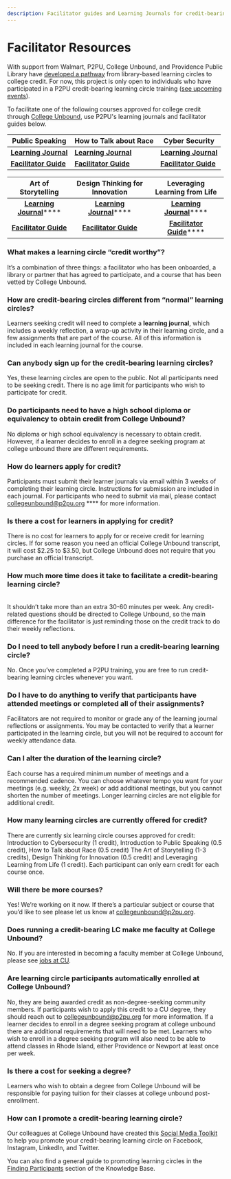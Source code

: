 ```yaml
---
description: Facilitator guides and Learning Journals for credit-bearing learning circles
---
```


# Facilitator Resources

With support from Walmart, P2PU, College Unbound, and Providence Public Library have [developed a pathway](https://info.p2pu.org/2021/07/21/bringing-college-credits-to-libraries-with-peer-led-learning-circles/) from library-based learning circles to college credit. For now, this project is only open to individuals who have participated in a P2PU credit-bearing learning circle training ([see upcoming events](https://www.p2pu.org/en/events/)).

To facilitate one of the following courses approved for college credit through [College Unbound](https://info.p2pu.org/2021/07/21/bringing-college-credits-to-libraries-with-peer-led-learning-circles/), use P2PU's learning journals and facilitator guides below.&#x20;

| Public Speaking                                                                                                   | How to Talk about Race                                                                                       | Cyber Security                                                                                                            |
| ----------------------------------------------------------------------------------------------------------------- | ------------------------------------------------------------------------------------------------------------ | ------------------------------------------------------------------------------------------------------------------------- |
| [**Learning Journal**](https://docs.google.com/document/d/1UGBtpmgN1eN9t\_VSDjsL6fwIOVuC3spVtIE5C-oBYfI/edit)     | [**Learning Journal**](https://docs.google.com/document/d/1bab9ZBgPzXZ6oG-797ha9SRpE-tP9H1qgrqrh3NDL88/edit) | [**Learning Journal**](https://docs.google.com/document/d/17WK9r2OZkePF6V0vCKbYd7cuHX6vyJLAWflPbi\_ic7Y/edit)             |
| [**Facilitator Guide**](https://docs.google.com/document/u/1/d/1Ee9qFinK6khLnabnZF7riY6sS39FHjn67bSP4PmVtHw/edit) | [**Facilitator Guide**](https://docs.google.com/document/d/1tiv1Y4ScGm4mVnJh4tUjCSzvCr44jaaI9\_fn5y36Hvk/)   | [**Facilitator Guide**](https://docs.google.com/document/d/1V0ouIfg7XvGZ2arI5WCRi24QUcLzcpofV7d8rclYWlY/edit?usp=sharing) |



|                                                         Art of Storytelling                                                        |                                                    Design Thinking for Innovation                                                   |                                                  Leveraging Learning from Life                                                 |
| :--------------------------------------------------------------------------------------------------------------------------------: | :---------------------------------------------------------------------------------------------------------------------------------: | :----------------------------------------------------------------------------------------------------------------------------: |
|    [**Learning Journal**](https://docs.google.com/document/d/1oE9Bf047T1PMfXGGpDylEj44G7vkByj8YhgkQULK-z8/edit?usp=sharing)****    |    [**Learning Journal**](https://docs.google.com/document/d/1LioHgfOC8IuNg\_7JgyOPzHPvw2-I9xYAahXb7yV2-W4/edit?usp=sharing)****    | [**Learning Journal**](https://docs.google.com/document/d/15D6dmGGE1vc\_X0mLLmGB3Gnf3vs9yXa2IOUJ7\_3xzGU/edit?usp=sharing)**** |
| ****[**Facilitator Guide**](https://docs.google.com/document/d/10SOAK7Ix6OgjT8fcIlWInew\_phDn-RlGEUaKfZvqF9o/edit?usp=sharing)**** | ****[**Facilitator Guide**](https://docs.google.com/document/d/16M7IlB83-isEZLq\_Gu1BXwgCMSWylT9Y7PFirgO\_1H8/edit?usp=sharing)**** |  [**Facilitator Guide**](https://docs.google.com/document/d/13KvnnifqmT7pUNR4hekJd0fPyc7nEkUWBILQdkoxfG0/edit?usp=sharing)**** |



### **What makes a learning circle “credit worthy”?**

It’s a combination of three things: a facilitator who has been onboarded, a library or partner that has agreed to participate, and a course that has been vetted by College Unbound.

### **How are credit-bearing circles different from “normal” learning circles?**

Learners seeking credit will need to complete a **learning journal**, which includes a weekly reflection, a wrap-up activity in their learning circle, and a few assignments that are part of the course. All of this information is included in each learning journal for the course.

### **Can anybody sign up for the credit-bearing learning circles?**

Yes, these learning circles are open to the public. Not all participants need to be seeking credit. There is no age limit for participants who wish to participate for credit.

### **Do participants need to have a high school diploma or equivalency to obtain credit from College Unbound?**

No diploma or high school equivalency is necessary to obtain credit. However, if a learner decides to enroll in a degree seeking program at college unbound there are different requirements.

### **How do learners apply for credit?**

Participants must submit their learner journals via email within 3 weeks of completing their learning circle. Instructions for submission are included in each journal. For participants who need to submit via mail, please contact [collegeunbound@p2pu.org](mailto:collegeunbound@p2pu.org) **** for more information.

### **Is there a cost for learners in applying for credit?**&#x20;

There is no cost for learners to apply for or receive credit for learning circles. If for some reason you need an official College Unbound transcript, it will cost $2.25 to $3.50, but College Unbound does not require that you purchase an official transcript.

### **How much more time does it take to facilitate a credit-bearing learning circle?**

\
It shouldn’t take more than an extra 30-60 minutes per week. Any credit-related questions should be directed to College Unbound, so the main difference for the facilitator is just reminding those on the credit track to do their weekly reflections.

### **Do I need to tell anybody before I run a credit-bearing learning circle?**&#x20;

No. Once you’ve completed a P2PU training, you are free to run credit-bearing learning circles whenever you want.

### **Do I have to do anything to verify that participants have attended meetings or completed all of their assignments?**&#x20;

Facilitators are not required to monitor or grade any of the learning journal reflections or assignments. You may be contacted to verify that a learner participated in the learning circle, but you will not be required to account for weekly attendance data.

### **Can I alter the duration of the learning circle?**

Each course has a required minimum number of meetings and a recommended cadence. You can choose whatever tempo you want for your meetings (e.g. weekly, 2x week) or add additional meetings, but you cannot shorten the number of meetings. Longer learning circles are not eligible for additional credit.

### **How many learning circles are currently offered for credit?**

There are currently six learning circle courses approved for credit: Introduction to Cybersecurity (1 credit), Introduction to Public Speaking (0.5 credit), How to Talk about Race (0.5 credit) The Art of Storytelling (1-3 credits), Design Thinking for Innovation (0.5 credit) and Leveraging Learning from Life (1 credit). Each participant can only earn credit for each course once.

### **Will there be more courses?**

Yes! We’re working on it now. If there’s a particular subject or course that you’d like to see please let us know at [collegeunbound@p2pu.org](mailto:collegeunbound@p2pu.org).

### **Does running a credit-bearing LC make me faculty at College Unbound?**

No. If you are interested in becoming a faculty member at College Unbound, please see [jobs at CU](https://www.collegeunbound.org/apps/pages/employmentopportunities).

### **Are learning circle participants automatically enrolled at College Unbound?**

No, they are being awarded credit as non-degree-seeking community members. If participants wish to apply this credit to a CU degree, they should reach out to [collegeunbound@p2pu.org](mailto:collegeunbound@p2pu.org) for more information. If a learner decides to enroll in a degree seeking program at college unbound there are additional requirements that will need to be met. Learners who wish to enroll in a degree seeking program will also need to be able to attend classes in Rhode Island, either Providence or Newport at least once per week.

### **Is there a cost for seeking a degree?**

Learners who wish to obtain a degree from College Unbound will be responsible for paying tuition for their classes at college unbound post-enrollment.

### How can I promote a credit-bearing learning circle?

Our colleagues at College Unbound have created this [Social Media Toolkit](https://docs.google.com/document/d/17CpqeGAvrvTIAy5Igz47-1nNPJAv71wS/edit?usp=sharing\&ouid=107799083520086158918\&rtpof=true\&sd=true) to help you promote your credit-bearing learning circle on Facebook, Instagram, LinkedIn, and Twitter.&#x20;

You can also find a general guide to promoting learning circles in the [Finding Participants](https://docs.p2pu.org/facilitation/finding-participants) section of the Knowledge Base.



